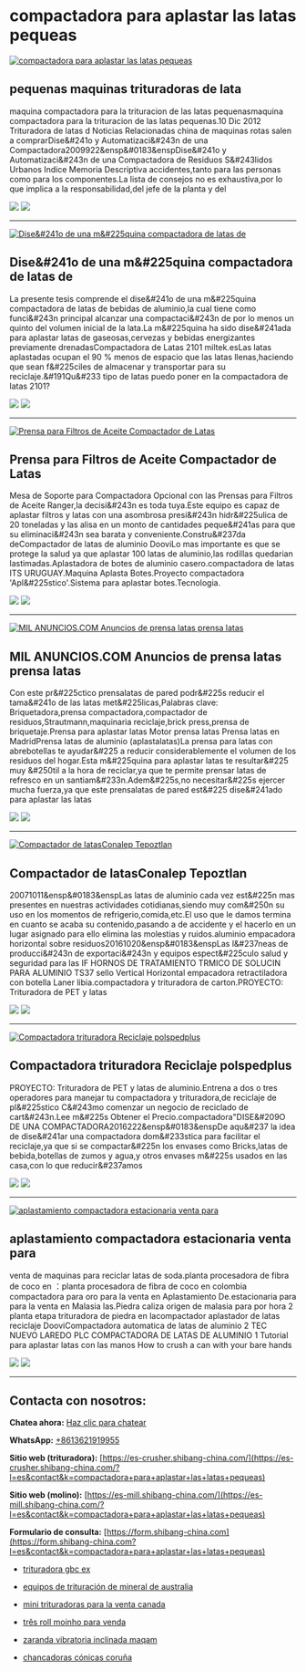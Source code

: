 # compactadora para aplastar las latas pequeas

<a href="https://swt.shibang-china.com/?l=es&img&k=compactadora+para+aplastar+las+latas+pequeas" target="_blank">![compactadora para aplastar las latas pequeas](http://static.shibang-china.com/all-800x300/879.jpg)</a>

## pequenas maquinas trituradoras de lata
maquina compactadora para la trituracion de las latas pequenasmaquina compactadora para la trituracion de las latas pequenas.10 Dic 2012 Trituradora de latas d Noticias Relacionadas china de maquinas rotas salen a comprarDise&#241o y Automatizaci&#243n de una Compactadora2009922&ensp&#0183&enspDise&#241o y Automatizaci&#243n de una Compactadora de Residuos S&#243lidos Urbanos Indice Memoria Descriptiva accidentes,tanto para las personas como para los componentes.La lista de consejos no es exhaustiva,por lo que implica a la responsabilidad,del jefe de la planta y del


<a href="https://whatsapp.shibangsoft.com/WhatsApp.php" target="_blank" title="WhatsApp">![](http://static.shibang-china.com/icon/whatsapp.png)</a> <a href="https://swt.shibang-china.com/?l=es&icon&k=compactadora+para+aplastar+las+latas+pequeas" target="_blank">![](http://static.shibang-china.com/icon/chat-es.png)</a>

---

<a href="https://swt.shibang-china.com/?l=es&img&k=compactadora+para+aplastar+las+latas+pequeas" target="_blank">![Dise&#241o de una m&#225quina compactadora de latas de](http://static.shibang-china.com/all-800x300/835.jpg)</a>

## Dise&#241o de una m&#225quina compactadora de latas de
La presente tesis comprende el dise&#241o de una m&#225quina compactadora de latas de bebidas de aluminio,la cual tiene como funci&#243n principal alcanzar una compactaci&#243n de por lo menos un quinto del volumen inicial de la lata.La m&#225quina ha sido dise&#241ada para aplastar latas de gaseosas,cervezas y bebidas energizantes previamente drenadasCompactadora de Latas 2101 miltek.esLas latas aplastadas ocupan el 90 % menos de espacio que las latas llenas,haciendo que sean f&#225ciles de almacenar y transportar para su reciclaje.&#191Qu&#233 tipo de latas puedo poner en la compactadora de latas 2101?


<a href="https://whatsapp.shibangsoft.com/WhatsApp.php" target="_blank" title="WhatsApp">![](http://static.shibang-china.com/icon/whatsapp.png)</a> <a href="https://swt.shibang-china.com/?l=es&icon&k=compactadora+para+aplastar+las+latas+pequeas" target="_blank">![](http://static.shibang-china.com/icon/chat-es.png)</a>

---

<a href="https://swt.shibang-china.com/?l=es&img&k=compactadora+para+aplastar+las+latas+pequeas" target="_blank">![Prensa para Filtros de Aceite Compactador de Latas](http://static.shibang-china.com/all-800x300/442.jpg)</a>

## Prensa para Filtros de Aceite Compactador de Latas
Mesa de Soporte para Compactadora Opcional con las Prensas para Filtros de Aceite Ranger,la decisi&#243n es toda tuya.Este equipo es capaz de aplastar filtros y latas con una asombrosa presi&#243n hidr&#225ulica de 20 toneladas y las alisa en un monto de cantidades peque&#241as para que su eliminaci&#243n sea barata y conveniente.Constru&#237da deCompactador de latas de aluminio DooviLo mas importante es que se protege la salud ya que aplastar 100 latas de aluminio,las rodillas quedarian lastimadas.Aplastadora de botes de aluminio casero.compactadora de latas ITS URUGUAY.Maquina Aplasta Botes.Proyecto compactadora 'Apl&#225stico'.Sistema para aplastar botes.Tecnologia.


<a href="https://whatsapp.shibangsoft.com/WhatsApp.php" target="_blank" title="WhatsApp">![](http://static.shibang-china.com/icon/whatsapp.png)</a> <a href="https://swt.shibang-china.com/?l=es&icon&k=compactadora+para+aplastar+las+latas+pequeas" target="_blank">![](http://static.shibang-china.com/icon/chat-es.png)</a>

---

<a href="https://swt.shibang-china.com/?l=es&img&k=compactadora+para+aplastar+las+latas+pequeas" target="_blank">![MIL ANUNCIOS.COM Anuncios de prensa latas prensa latas](http://static.shibang-china.com/all-800x300/951.jpg)</a>

## MIL ANUNCIOS.COM Anuncios de prensa latas prensa latas
Con este pr&#225ctico prensalatas de pared podr&#225s reducir el tama&#241o de las latas met&#225licas,Palabras clave: Briquetadora,prensa compactadora,compactador de residuos,Strautmann,maquinaria reciclaje,brick press,prensa de briquetaje.Prensa para aplastar latas Motor prensa latas Prensa latas en MadridPrensa latas de aluminio (aplastalatas)La prensa para latas con abrebotellas te ayudar&#225 a reducir considerablemente el volumen de los residuos del hogar.Esta m&#225quina para aplastar latas te resultar&#225 muy &#250til a la hora de reciclar,ya que te permite prensar latas de refresco en un santiam&#233n.Adem&#225s,no necesitar&#225s ejercer mucha fuerza,ya que este prensalatas de pared est&#225 dise&#241ado para aplastar las latas


<a href="https://whatsapp.shibangsoft.com/WhatsApp.php" target="_blank" title="WhatsApp">![](http://static.shibang-china.com/icon/whatsapp.png)</a> <a href="https://swt.shibang-china.com/?l=es&icon&k=compactadora+para+aplastar+las+latas+pequeas" target="_blank">![](http://static.shibang-china.com/icon/chat-es.png)</a>

---

<a href="https://swt.shibang-china.com/?l=es&img&k=compactadora+para+aplastar+las+latas+pequeas" target="_blank">![Compactador de latasConalep Tepoztlan](http://static.shibang-china.com/all-800x300/1093.jpg)</a>

## Compactador de latasConalep Tepoztlan
20071011&ensp&#0183&enspLas latas de aluminio cada vez est&#225n mas presentes en nuestras actividades cotidianas,siendo muy com&#250n su uso en los momentos de refrigerio,comida,etc.El uso que le damos termina en cuanto se acaba su contenido,pasando a de accidente y el hacerlo en un lugar asignado para ello elimina las molestias y ruidos.aluminio empacadora horizontal sobre residuos20161020&ensp&#0183&enspLas l&#237neas de producci&#243n de exportaci&#243n y equipos espect&#225culo salud y seguridad para las IF HORNOS DE TRATAMIENTO TRMICO DE SOLUCIN PARA ALUMINIO TS37 sello Vertical Horizontal empacadora retractiladora con botella Laner libia.compactadora y trituradora de carton.PROYECTO: Trituradora de PET y latas


<a href="https://whatsapp.shibangsoft.com/WhatsApp.php" target="_blank" title="WhatsApp">![](http://static.shibang-china.com/icon/whatsapp.png)</a> <a href="https://swt.shibang-china.com/?l=es&icon&k=compactadora+para+aplastar+las+latas+pequeas" target="_blank">![](http://static.shibang-china.com/icon/chat-es.png)</a>

---

<a href="https://swt.shibang-china.com/?l=es&img&k=compactadora+para+aplastar+las+latas+pequeas" target="_blank">![Compactadora trituradora Reciclaje polspedplus](http://static.shibang-china.com/all-800x300/18.jpg)</a>

## Compactadora trituradora Reciclaje polspedplus
PROYECTO: Trituradora de PET y latas de aluminio.Entrena a dos o tres operadores para manejar tu compactadora y trituradora,de reciclaje de pl&#225stico C&#243mo comenzar un negocio de reciclado de cart&#243n.Lee m&#225s Obtener el Precio.compactadora"DISE&#209O DE UNA COMPACTADORA2016222&ensp&#0183&enspDe aqu&#237 la idea de dise&#241ar una compactadora dom&#233stica para facilitar el reciclaje,ya que si se compactar&#225n los envases como Bricks,latas de bebida,botellas de zumos y agua,y otros envases m&#225s usados en las casa,con lo que reducir&#237amos


<a href="https://whatsapp.shibangsoft.com/WhatsApp.php" target="_blank" title="WhatsApp">![](http://static.shibang-china.com/icon/whatsapp.png)</a> <a href="https://swt.shibang-china.com/?l=es&icon&k=compactadora+para+aplastar+las+latas+pequeas" target="_blank">![](http://static.shibang-china.com/icon/chat-es.png)</a>

---

<a href="https://swt.shibang-china.com/?l=es&img&k=compactadora+para+aplastar+las+latas+pequeas" target="_blank">![aplastamiento compactadora estacionaria venta para](http://static.shibang-china.com/all-800x300/1073.jpg)</a>

## aplastamiento compactadora estacionaria venta para
venta de maquinas para reciclar latas de soda.planta procesadora de fibra de coco en ：planta procesadora de fibra de coco en colombia compactadora para oro para la venta en Aplastamiento De.estacionaria para para la venta en Malasia las.Piedra caliza origen de malasia para por hora 2 planta etapa trituradora de piedra en lacompactador aplastador de latas reciclaje DooviCompactadora automatica de latas de aluminio 2 TEC NUEVO LAREDO PLC COMPACTADORA DE LATAS DE ALUMINIO 1 Tutorial para aplastar latas con las manos How to crush a can with your bare hands


<a href="https://whatsapp.shibangsoft.com/WhatsApp.php" target="_blank" title="WhatsApp">![](http://static.shibang-china.com/icon/whatsapp.png)</a> <a href="https://swt.shibang-china.com/?l=es&icon&k=compactadora+para+aplastar+las+latas+pequeas" target="_blank">![](http://static.shibang-china.com/icon/chat-es.png)</a>

---
## Contacta con nosotros:

**Chatea ahora:** [Haz clic para chatear](https://swt.shibang-china.com?l=es&contact&k=compactadora+para+aplastar+las+latas+pequeas)

**WhatsApp:**  [+8613621919955](https://whatsapp.shibangsoft.com/WhatsApp.php)

**Sitio web (trituradora):** [https://es-crusher.shibang-china.com/](https://es-crusher.shibang-china.com/?l=es&contact&k=compactadora+para+aplastar+las+latas+pequeas)

**Sitio web (molino):** [https://es-mill.shibang-china.com/](https://es-mill.shibang-china.com/?l=es&contact&k=compactadora+para+aplastar+las+latas+pequeas)

**Formulario de consulta:** [https://form.shibang-china.com](https://form.shibang-china.com?l=es&contact&k=compactadora+para+aplastar+las+latas+pequeas)

* [trituradora gbc ex](../87/trituradora%20gbc%20ex.md)

* [equipos de trituración de mineral de australia](../90/equipos%20de%20trituraci%C3%B3n%20de%20mineral%20de%20australia.md)

* [mini trituradoras para la venta canada](../89/mini%20trituradoras%20para%20la%20venta%20canada.md)

* [três roll moinho para venda](../90/tr%C3%AAs%20roll%20moinho%20para%20venda.md)

* [zaranda vibratoria inclinada maqam](../93/zaranda%20vibratoria%20inclinada%20maqam.md)

* [chancadoras cónicas coruña](../90/chancadoras%20c%C3%B3nicas%20coru%C3%B1a.md)